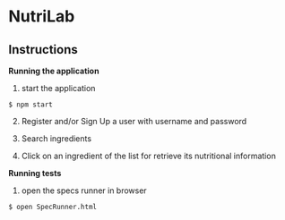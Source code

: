 # NutriLab

## Instructions

**Running the application**

1. start the application

~~~
$ npm start
~~~

2. Register and/or Sign Up a user with username and password

3. Search ingredients

4. Click on an ingredient of the list for retrieve its nutritional information

**Running tests**

1. open the specs runner in browser
~~~
$ open SpecRunner.html
~~~